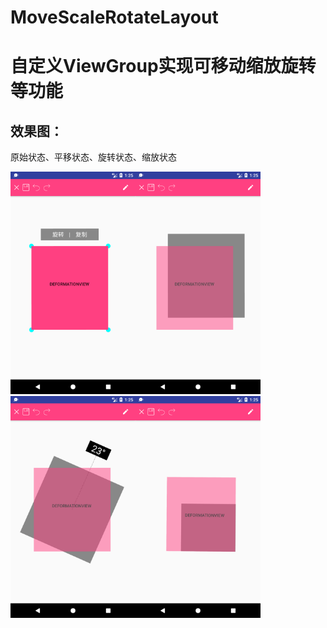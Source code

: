 # MoveScaleRotateLayout
自定义ViewGroup实现可移动缩放旋转等功能
=============
效果图：
--------------
原始状态、平移状态、旋转状态、缩放状态

<img src="https://raw.githubusercontent.com/LVTQ/MoveScaleRotateLayout/master/screenshot/Screenshot_1522373107.png" width=200/><img src="https://raw.githubusercontent.com/LVTQ/MoveScaleRotateLayout/master/screenshot/Screenshot_1522373113.png" width=200/><img src="https://github.com/LVTQ/MoveScaleRotateLayout/blob/master/screenshot/Screenshot_1522373135.png" width=200/><img src="https://github.com/LVTQ/MoveScaleRotateLayout/blob/master/screenshot/Screenshot_1522373155.png" width=200/>
